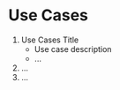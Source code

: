 # Use Cases

1. Use Cases Title
   - Use case description
   - ...
2. ...
3. ...

<!-- At least 3, and no more than 6 use cases should be specified -->
